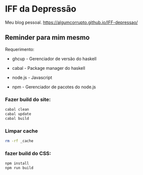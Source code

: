 # IFF da Depressão

Meu blog pessoal. https://algumcorrupto.github.io/IFF-depressao/

## Reminder para mim mesmo

Requerimento:

- ghcup - Gerenciador de versão do haskell

- cabal - Package manager do haskell

- node.js - Javascript

- npm - Gerenciador de pacotes do node.js

### Fazer build do site:

```bash
cabal clean
cabal update
cabal build
```


### Limpar cache

```bash
rm -rf _cache
```

### fazer build do CSS:

```bash
npm install
npm run build
```
